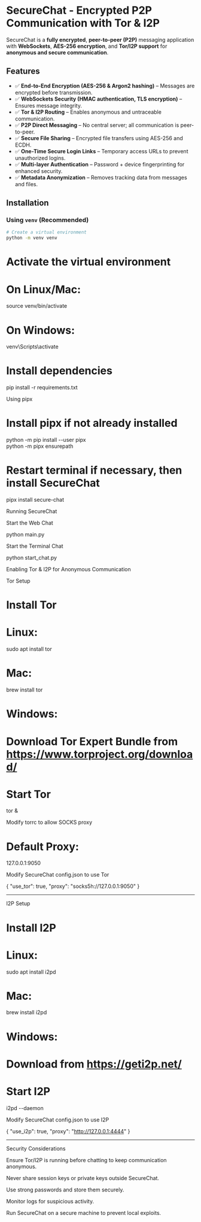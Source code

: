 

# **SecureChat - Encrypted P2P Communication with Tor & I2P**

SecureChat is a **fully encrypted**, **peer-to-peer (P2P)** messaging application with **WebSockets**, **AES-256 encryption**, and **Tor/I2P support** for **anonymous and secure communication**.



## **Features**
- ✅ **End-to-End Encryption (AES-256 & Argon2 hashing)** – Messages are encrypted before transmission.  
- ✅ **WebSockets Security (HMAC authentication, TLS encryption)** – Ensures message integrity.  
- ✅ **Tor & I2P Routing** – Enables anonymous and untraceable communication.  
- ✅ **P2P Direct Messaging** – No central server; all communication is peer-to-peer.  
- ✅ **Secure File Sharing** – Encrypted file transfers using AES-256 and ECDH.  
- ✅ **One-Time Secure Login Links** – Temporary access URLs to prevent unauthorized logins.  
- ✅ **Multi-layer Authentication** – Password + device fingerprinting for enhanced security.  
- ✅ **Metadata Anonymization** – Removes tracking data from messages and files.  



## **Installation**

### **Using `venv` (Recommended)**
```sh
# Create a virtual environment
python -m venv venv  
```
# Activate the virtual environment  
# On Linux/Mac:
source venv/bin/activate  
# On Windows:
venv\Scripts\activate  

# Install dependencies
pip install -r requirements.txt



Using pipx

# Install pipx if not already installed
python -m pip install --user pipx  
python -m pipx ensurepath  

# Restart terminal if necessary, then install SecureChat
pipx install secure-chat




Running SecureChat

Start the Web Chat

python main.py

Start the Terminal Chat

python start_chat.py




Enabling Tor & I2P for Anonymous Communication

Tor Setup

# Install Tor
# Linux:
sudo apt install tor  

# Mac:
brew install tor  

# Windows: 
# Download Tor Expert Bundle from https://www.torproject.org/download/

# Start Tor
tor &

Modify torrc to allow SOCKS proxy

# Default Proxy:
127.0.0.1:9050

Modify SecureChat config.json to use Tor

{
    "use_tor": true,
    "proxy": "socks5h://127.0.0.1:9050"
}


---

I2P Setup

# Install I2P
# Linux:
sudo apt install i2pd  

# Mac:
brew install i2pd  

# Windows: 
# Download from https://geti2p.net/

# Start I2P
i2pd --daemon

Modify SecureChat config.json to use I2P

{
    "use_i2p": true,
    "proxy": "http://127.0.0.1:4444"
}


---

Security Considerations

Ensure Tor/I2P is running before chatting to keep communication anonymous.

Never share session keys or private keys outside SecureChat.

Use strong passwords and store them securely.

Monitor logs for suspicious activity.

Run SecureChat on a secure machine to prevent local exploits.



